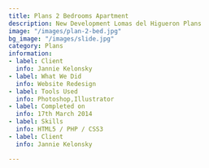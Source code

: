 ```yaml
---
title: Plans 2 Bedrooms Apartment
description: New Development Lomas del Higueron Plans
image: "/images/plan-2-bed.jpg"
bg_image: "/images/slide.jpg"
category: Plans
information:
- label: Client
  info: Jannie Kelonsky
- label: What We Did
  info: Website Redesign
- label: Tools Used
  info: Photoshop,Illustrator
- label: Completed on
  info: 17th March 2014
- label: Skills
  info: HTML5 / PHP / CSS3
- label: Client
  info: Jannie Kelonsky

---
```


